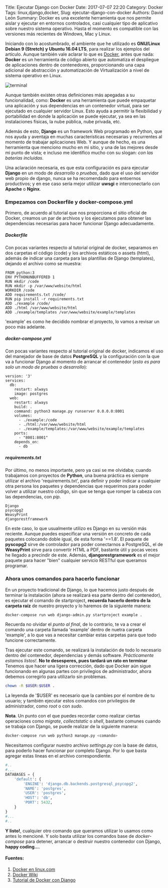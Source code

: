 Title: Ejecutar Django con Docker
Date: 2017-07-07 22:20
Category: Docker
Tags: linux,django,docker,
Slug: ejecutar-django-con-docker
Authors: David León
Summary: Docker es una excelente herramienta que nos permite aislar y ejecutar en entornos controlados, casi cualquier tipo de aplicativo sobre nuestro sistema operativo. Hasta el momento es compatible con las versiones más recientes de Windows, Mac y Linux.




Iniciando con lo acostumbrado, el ambiente que he utilizado es **GNU/Linux Debian 9 (Stretch) y Ubuntu 16.04 LTS**, para realizar los ejemplos del artículo. Aunque también vale aclarar lo que es [Docker](https://www.docker.com/ "Docker"), antes que nada: **Docker** es un herramienta de código abierto que automatiza el despliegue de aplicaciones dentro de contenedores, proporcionando una capa adicional de abstracción y automatización de Virtualización a nivel de sistema operativo en Linux.

![terminal](/theme/assets/img/docker-django.png)

Aunque también existen otras definiciones más apegadas a su funcionalidad, como: **Docker** es una herramienta que puede empaquetar una aplicación y sus dependencias en un contenedor virtual, para ser ejecutado en cualquier servidor Linux. Esto ayuda a permitir la flexibilidad y portabilidad en donde la aplicación se puede ejecutar, ya sea en las instalaciones físicas, la nube pública, nube privada, etc.

Además de esto, **Django** es un framework Web programado en Python, que nos ayuda y aventaja en muchas características necesarias y recurrentes al momento de trabajar aplicaciones Web. Y aunque de hecho, es una herramienta que menciono mucho en mi sitio, y una de las mejores desde mi punto de vista; e incluso me identifico mucho con su slogan: _con las baterias incluidas_.

Una aclaración necesaria, es que esta configuración es para ejecutar **Django** en un modo de _desarrollo_ o _pruebas_, dado que el uso del servidor web propio de django, nunca se ha recomendado para entoernos productivos; y en ese caso sería mejor utilizar **uwsgi** e interconectarlo con **Apache** o **Nginx**.


### Empezamos con Dockerfile y docker-compose.yml

Primero, de acuerdo al tutorial que nos proporciona el sitio oficial de Docker, creamos un par de archivos y los ejecutamos para obtener las dependencias necesarias para hacer funcionar Django adecuadamente.

##### Dockerfile

Con pocas variantes respecto al tutorial original de docker, separamos en dos carpetas el código (code) y los archivos estáticos o assets (html), además de indicar una carpeta para las plantillas de Django (templates), dejando el archivo como se muestra:

```
FROM python:3
ENV PYTHONUNBUFFERED 1
RUN mkdir /code
RUN mkdir -p /var/www/website/html
WORKDIR /code
ADD requirements.txt /code/
RUN pip install -r requirements.txt
ADD ./example /code/
ADD ./html /var/www/website/html
ADD ./example/templates /var/www/website/example/templates

```

'example' es como he decidido nombrar el proyecto, lo vamos a revisar un poco más adelante.

##### docker-compose.yml

Con pocas variantes respecto al tutorial original de docker, indicamos el uso del manejador de base de datos **PostgreSQL** y la configuración con la que va a funcionar Django al momento de arrancar el contenedor (_esto es para solo un modo de pruebas o desarrollo_):


```
version: '3'
services:
  db:
    restart: always
    image: postgres
  web:
    restart: always
    build: .
    command: python3 manage.py runserver 0.0.0.0:8001
    volumes:
      - ./example:/code
      - ./html:/var/www/website/html
      - ./example/templates:/var/www/website/example/templates
    ports:
      - "8001:8001"
    depends_on:
      - db
```

##### requirements.txt

Por último, no menos importante, pero ya casi se me olvidaba; cuando trabajamos con proyectos de **Python**, una buena práctica es siempre utilizar el archivo 'requirements.txt', para definir y poder indicar a cualquier otra persona los paquetes y dependencias que requerimos para poder volver a utilizar nuestro código, sin que se tenga que romper la cabeza con las dependencias, con *pip*.

```
Django
psycopg2
WeasyPrint
djangorestframework
```

En este caso, lo que usualmente utilizo es Django en su versión más reciente. Aunque puedes especificar una versión en concreto de cada paquetes colocando doble igual, de esta forma '==1.8'. El paquete de **pyscopg2** sirve de controlador para poder conectarnos a PostgreSQL, el de **WeasyPrint** sirve para convertir HTML a PDF, bastante útil y pocas veces he llegado a precindir de este. Además, **djangorestgramework** es el mejor paquete para hacer "bien" cualquier servicio RESTful que queramos programar.

### Ahora unos comandos para hacerlo funcionar

En un proyecto tradicional de Django, lo que hacemos justo después de terminar la instalación (ahora se realizará esa parte dentro del contenedor), es ejecutar el comando de startproject, **recuerda hacerlo dentro de la carpeta raíz** de nuestro proyecto y lo haremos de la siguiente manera:

```bash
docker-compose run web django-admin.py startproject example .
```

Recuerda no olvidar el *punto al final*, de lo contrario, te va a crear el comando una carpeta llamada 'example' dentro de nuetra carpeta 'example', a lo que vas a necesitar cambiar estas carpetas para que todo funcione correctamente.

Tras ejecutar este comando, se realizará la instalación de todo lo necesario dentro del contenedor, dependencias y demás software. *Prácticamente estamos listos!*. **No te desesperes, pues tardará un rato en terminar** Tenemos que hacer una ligera corrección, dado que Docker aún sigue funcionando en algunas partes con privilegios de administrador, ahora debemos corregirlo para utilizarlo sin problemas.

```bash
chown -R $USER:$USER .
```
La leyenda de '$USER' es necesario que la cambies por el nombre de tu usuario; y también ejecutar estos comandos con privilegios de administrador, como *root* o con *sudo*.

**Nota**. Un punto con el que puedes recordar como realizar ciertas operaciones como *migrate*, *collectstatic* o *shell*, bastante comunes cuando se trabaja con Django, se puede realizar de la siguiente manera:

```bash
docker-compose run web python3 manage.py <comando>
```
Necesitamos configurar nuestro archivo *settings.py* con la base de datos, para poderlo hacer funcionar por completo Django. Por lo que basta agregar estas líneas en el archivo correspondiente.

```python
#..
#...
DATABASES = {
    'default': {
        'ENGINE': 'django.db.backends.postgresql_psycopg2',
        'NAME': 'postgres',
        'USER': 'postgres',
        'HOST': 'db',
        'PORT': 5432,
    }
}
#...
#..
```
**Y listo!**, cualquier otro comando que queramos utilizar lo usamos como antes lo mencioné. Y solo basta utilizar los comandos base de *docker-compose* para detener, arrancar o destruir nuestro contenedor con Django, **happy coding...**.


#### Fuentes:

1. [Docker en linux.com](https://www.linux.com/news/docker-shipping-container-linux-code "Docker: A 'Shipping Container' for Linux Code")
2. [Docker Wiki](https://es.wikipedia.org/wiki/Docker_(software) "Docker Wiki")
3. [Tutorial de Docker con Django](https://docs.docker.com/compose/django/ "Docker Tutorial")
